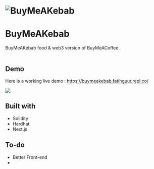 # ![BuyMeAKebab](https://www.hizliresim.com/n9juynr)
# BuyMeAKebab
<table>
<tr>

  BuyMeAKebab food & web3 version of BuyMeACoffee.

</tr>
</table>


## Demo
Here is a working live demo :  https://buymeakebab.fatihguur.repl.co/


![](https://www.hizliresim.com/g3udvaj)




## Built with 

- Solidity
- Hardhat
- Next.js


## To-do
- Better Front-end
- 





